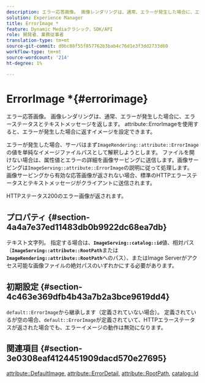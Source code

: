 ```yaml
---
description: エラー応答画像。 画像レンダリングは、通常、エラーが発生した場合に、エラーステータスとテキストメッセージを返します。 attribute ErrorImageを使用すると、エラーが発生した場合にイメージが返されるように設定できます。
solution: Experience Manager
title: ErrorImage *
feature: Dynamic Mediaクラシック，SDK/API
role: 開発者、業務従事者
translation-type: tm+mt
source-git-commit: d0bc88f55f857762b3bab4c76d1e3f3dd2733d60
workflow-type: tm+mt
source-wordcount: '214'
ht-degree: 1%

---
```



# ErrorImage *{#errorimage}

エラー応答画像。 画像レンダリングは、通常、エラーが発生した場合に、エラーステータスとテキストメッセージを返します。 attribute::ErrorImageを使用すると、エラーが発生した場合に返すイメージを設定できます。

エラーが発生した場合、サーバはまず`ImageRendering::attribute::ErrorImage`の値を単純なイメージファイルパスとして解釈しようとします。 ファイルを開けない場合は、属性値とエラーの詳細を画像サービングに送信します。画像サービングは`ImageServing::attribute::ErrorImage`の説明に従って処理します。 画像サービングから有効な応答画像が返されない場合、標準のHTTPエラーステータスとテキストメッセージがクライアントに送信されます。

HTTPステータス200のエラー画像が返されます。

## プロパティ {#section-4a4a7e37ed11483db0b9922dc68ea7db}

テキスト文字列。 指定する場合は、**`ImageServing::catalog::id`**&#x200B;値、相対パス（**`ImageServing::attribute::RootPath`**&#x200B;または&#x200B;**`ImageRendering::attribute::RootPath`**&#x200B;へのパス）、またはImage Serverがアクセス可能な画像ファイルの絶対パスのいずれかにする必要があります。

## 初期設定 {#section-4c463e369dfb4b43a7b2a3bce9619dd4}

`default::ErrorImage`から継承します（定義されていない場合）。 定義されているが空の場合、`default::ErrorImage`が定義されていて、HTTPエラーステータスが返された場合でも、エラーイメージの動作は無効になります。

## 関連項目 {#section-3e0308eaf4124451909dacd570e27695}

[attribute::DefaultImage](../../../../../ir-api/material-cat/image-rendering-api-ref/c-ir-material-catalog/c-ir-attributes-reference/r-ir-defaultpix.md#reference-102c98f9b5d24d2aaaeb756653fb0e6f),  [attribute::ErrorDetail](../../../../../ir-api/material-cat/image-rendering-api-ref/c-ir-material-catalog/c-ir-attributes-reference/r-ir-errordetail.md#reference-123b56eed6cf49cea6e0490672b7c53b),  [attribute::RootPath](../../../../../ir-api/material-cat/image-rendering-api-ref/c-ir-material-catalog/c-ir-attributes-reference/r-ir-rootpath.md#reference-a4d7c96b62e14fcbad1740c702f160f3),  [catalog::Id](../../../../../ir-api/material-cat/image-rendering-api-ref/c-ir-material-catalog/c-ir-material-data-reference/r-ir-id.md#reference-cba2a53a952e403fb57a4e8569f9cf85)
